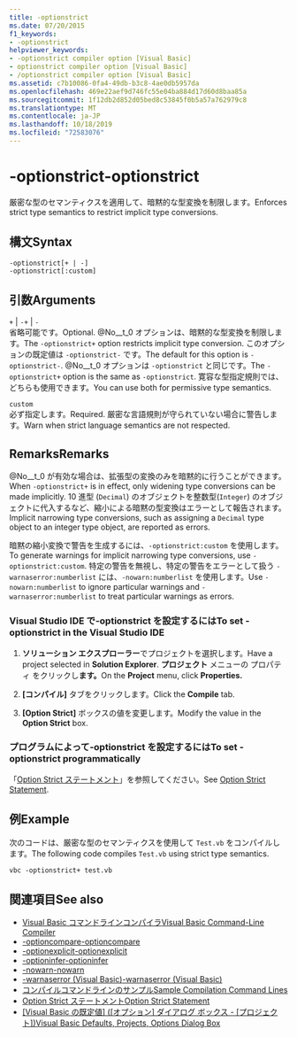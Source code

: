 ```yaml
---
title: -optionstrict
ms.date: 07/20/2015
f1_keywords:
- -optionstrict
helpviewer_keywords:
- -optionstrict compiler option [Visual Basic]
- optionstrict compiler option [Visual Basic]
- /optionstrict compiler option [Visual Basic]
ms.assetid: c7b10086-0fa4-49db-b3c8-4ae0db5957da
ms.openlocfilehash: 469e22aef9d746fc55e04ba884d17d60d8baa85a
ms.sourcegitcommit: 1f12db2d852d05bed8c53845f0b5a57a762979c8
ms.translationtype: MT
ms.contentlocale: ja-JP
ms.lasthandoff: 10/18/2019
ms.locfileid: "72583076"
---
```

# <a name="-optionstrict"></a><span data-ttu-id="73d65-102">-optionstrict</span><span class="sxs-lookup"><span data-stu-id="73d65-102">-optionstrict</span></span>

<span data-ttu-id="73d65-103">厳密な型のセマンティクスを適用して、暗黙的な型変換を制限します。</span><span class="sxs-lookup"><span data-stu-id="73d65-103">Enforces strict type semantics to restrict implicit type conversions.</span></span>

## <a name="syntax"></a><span data-ttu-id="73d65-104">構文</span><span class="sxs-lookup"><span data-stu-id="73d65-104">Syntax</span></span>

```console
-optionstrict[+ | -]
-optionstrict[:custom]
```

## <a name="arguments"></a><span data-ttu-id="73d65-105">引数</span><span class="sxs-lookup"><span data-stu-id="73d65-105">Arguments</span></span>

<span data-ttu-id="73d65-106">`+` &#124; `-`</span><span class="sxs-lookup"><span data-stu-id="73d65-106">`+` &#124; `-`</span></span>  
<span data-ttu-id="73d65-107">省略可能です。</span><span class="sxs-lookup"><span data-stu-id="73d65-107">Optional.</span></span> <span data-ttu-id="73d65-108">@No__t_0 オプションは、暗黙的な型変換を制限します。</span><span class="sxs-lookup"><span data-stu-id="73d65-108">The `-optionstrict+` option restricts implicit type conversion.</span></span> <span data-ttu-id="73d65-109">このオプションの既定値は `-optionstrict-` です。</span><span class="sxs-lookup"><span data-stu-id="73d65-109">The default for this option is `-optionstrict-`.</span></span> <span data-ttu-id="73d65-110">@No__t_0 オプションは `-optionstrict` と同じです。</span><span class="sxs-lookup"><span data-stu-id="73d65-110">The `-optionstrict+` option is the same as `-optionstrict`.</span></span> <span data-ttu-id="73d65-111">寛容な型指定規則では、どちらも使用できます。</span><span class="sxs-lookup"><span data-stu-id="73d65-111">You can use both for permissive type semantics.</span></span>

`custom`  
<span data-ttu-id="73d65-112">必ず指定します。</span><span class="sxs-lookup"><span data-stu-id="73d65-112">Required.</span></span> <span data-ttu-id="73d65-113">厳密な言語規則が守られていない場合に警告します。</span><span class="sxs-lookup"><span data-stu-id="73d65-113">Warn when strict language semantics are not respected.</span></span>

## <a name="remarks"></a><span data-ttu-id="73d65-114">Remarks</span><span class="sxs-lookup"><span data-stu-id="73d65-114">Remarks</span></span>

<span data-ttu-id="73d65-115">@No__t_0 が有効な場合は、拡張型の変換のみを暗黙的に行うことができます。</span><span class="sxs-lookup"><span data-stu-id="73d65-115">When `-optionstrict+` is in effect, only widening type conversions can be made implicitly.</span></span> <span data-ttu-id="73d65-116">10 進型 (`Decimal`) のオブジェクトを整数型(`Integer`) のオブジェクトに代入するなど、縮小による暗黙の型変換はエラーとして報告されます。</span><span class="sxs-lookup"><span data-stu-id="73d65-116">Implicit narrowing type conversions, such as assigning a `Decimal` type object to an integer type object, are reported as errors.</span></span>

<span data-ttu-id="73d65-117">暗黙の縮小変換で警告を生成するには、`-optionstrict:custom` を使用します。</span><span class="sxs-lookup"><span data-stu-id="73d65-117">To generate warnings for implicit narrowing type conversions, use `-optionstrict:custom`.</span></span> <span data-ttu-id="73d65-118">特定の警告を無視し、特定の警告をエラーとして扱う `-warnaserror:numberlist` には、`-nowarn:numberlist` を使用します。</span><span class="sxs-lookup"><span data-stu-id="73d65-118">Use `-nowarn:numberlist` to ignore particular warnings and `-warnaserror:numberlist` to treat particular warnings as errors.</span></span>

### <a name="to-set--optionstrict-in-the-visual-studio-ide"></a><span data-ttu-id="73d65-119">Visual Studio IDE で-optionstrict を設定するには</span><span class="sxs-lookup"><span data-stu-id="73d65-119">To set -optionstrict in the Visual Studio IDE</span></span>

1. <span data-ttu-id="73d65-120">**ソリューション エクスプローラー**でプロジェクトを選択します。</span><span class="sxs-lookup"><span data-stu-id="73d65-120">Have a project selected in **Solution Explorer**.</span></span> <span data-ttu-id="73d65-121">**プロジェクト** メニューの プロパティ をクリックし**ます。**</span><span class="sxs-lookup"><span data-stu-id="73d65-121">On the **Project** menu, click **Properties.**</span></span>

2. <span data-ttu-id="73d65-122">**[コンパイル]** タブをクリックします。</span><span class="sxs-lookup"><span data-stu-id="73d65-122">Click the **Compile** tab.</span></span>

3. <span data-ttu-id="73d65-123">**[Option Strict]** ボックスの値を変更します。</span><span class="sxs-lookup"><span data-stu-id="73d65-123">Modify the value in the **Option Strict** box.</span></span>

### <a name="to-set--optionstrict-programmatically"></a><span data-ttu-id="73d65-124">プログラムによって-optionstrict を設定するには</span><span class="sxs-lookup"><span data-stu-id="73d65-124">To set -optionstrict programmatically</span></span>

<span data-ttu-id="73d65-125">「[Option Strict ステートメント](../../../visual-basic/language-reference/statements/option-strict-statement.md)」を参照してください。</span><span class="sxs-lookup"><span data-stu-id="73d65-125">See [Option Strict Statement](../../../visual-basic/language-reference/statements/option-strict-statement.md).</span></span>

## <a name="example"></a><span data-ttu-id="73d65-126">例</span><span class="sxs-lookup"><span data-stu-id="73d65-126">Example</span></span>

<span data-ttu-id="73d65-127">次のコードは、厳密な型のセマンティクスを使用して `Test.vb` をコンパイルします。</span><span class="sxs-lookup"><span data-stu-id="73d65-127">The following code compiles `Test.vb` using strict type semantics.</span></span>

```console
vbc -optionstrict+ test.vb
```

## <a name="see-also"></a><span data-ttu-id="73d65-128">関連項目</span><span class="sxs-lookup"><span data-stu-id="73d65-128">See also</span></span>

- [<span data-ttu-id="73d65-129">Visual Basic コマンドラインコンパイラ</span><span class="sxs-lookup"><span data-stu-id="73d65-129">Visual Basic Command-Line Compiler</span></span>](../../../visual-basic/reference/command-line-compiler/index.md)
- [<span data-ttu-id="73d65-130">-optioncompare</span><span class="sxs-lookup"><span data-stu-id="73d65-130">-optioncompare</span></span>](../../../visual-basic/reference/command-line-compiler/optioncompare.md)
- [<span data-ttu-id="73d65-131">-optionexplicit</span><span class="sxs-lookup"><span data-stu-id="73d65-131">-optionexplicit</span></span>](../../../visual-basic/reference/command-line-compiler/optionexplicit.md)
- [<span data-ttu-id="73d65-132">-optioninfer</span><span class="sxs-lookup"><span data-stu-id="73d65-132">-optioninfer</span></span>](../../../visual-basic/reference/command-line-compiler/optioninfer.md)
- [<span data-ttu-id="73d65-133">-nowarn</span><span class="sxs-lookup"><span data-stu-id="73d65-133">-nowarn</span></span>](../../../visual-basic/reference/command-line-compiler/nowarn.md)
- [<span data-ttu-id="73d65-134">-warnaserror (Visual Basic)</span><span class="sxs-lookup"><span data-stu-id="73d65-134">-warnaserror (Visual Basic)</span></span>](../../../visual-basic/reference/command-line-compiler/warnaserror.md)
- [<span data-ttu-id="73d65-135">コンパイルコマンドラインのサンプル</span><span class="sxs-lookup"><span data-stu-id="73d65-135">Sample Compilation Command Lines</span></span>](../../../visual-basic/reference/command-line-compiler/sample-compilation-command-lines.md)
- [<span data-ttu-id="73d65-136">Option Strict ステートメント</span><span class="sxs-lookup"><span data-stu-id="73d65-136">Option Strict Statement</span></span>](../../../visual-basic/language-reference/statements/option-strict-statement.md)
- <span data-ttu-id="73d65-137">[[Visual Basic の既定値] ([オプション] ダイアログ ボックス - [プロジェクト])](/visualstudio/ide/reference/visual-basic-defaults-projects-options-dialog-box)</span><span class="sxs-lookup"><span data-stu-id="73d65-137">[Visual Basic Defaults, Projects, Options Dialog Box](/visualstudio/ide/reference/visual-basic-defaults-projects-options-dialog-box)</span></span>
